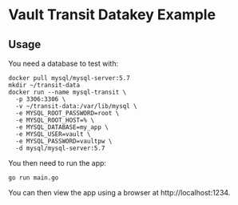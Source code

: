# Vault Transit Datakey Example


## Usage

You need a database to test with:

```
docker pull mysql/mysql-server:5.7
mkdir ~/transit-data
docker run --name mysql-transit \
  -p 3306:3306 \
  -v ~/transit-data:/var/lib/mysql \
  -e MYSQL_ROOT_PASSWORD=root \
  -e MYSQL_ROOT_HOST=% \
  -e MYSQL_DATABASE=my_app \
  -e MYSQL_USER=vault \
  -e MYSQL_PASSWORD=vaultpw \
  -d mysql/mysql-server:5.7
```

You then need to run the app:

```
go run main.go
```

You can then view the app using a browser at http://localhost:1234.
